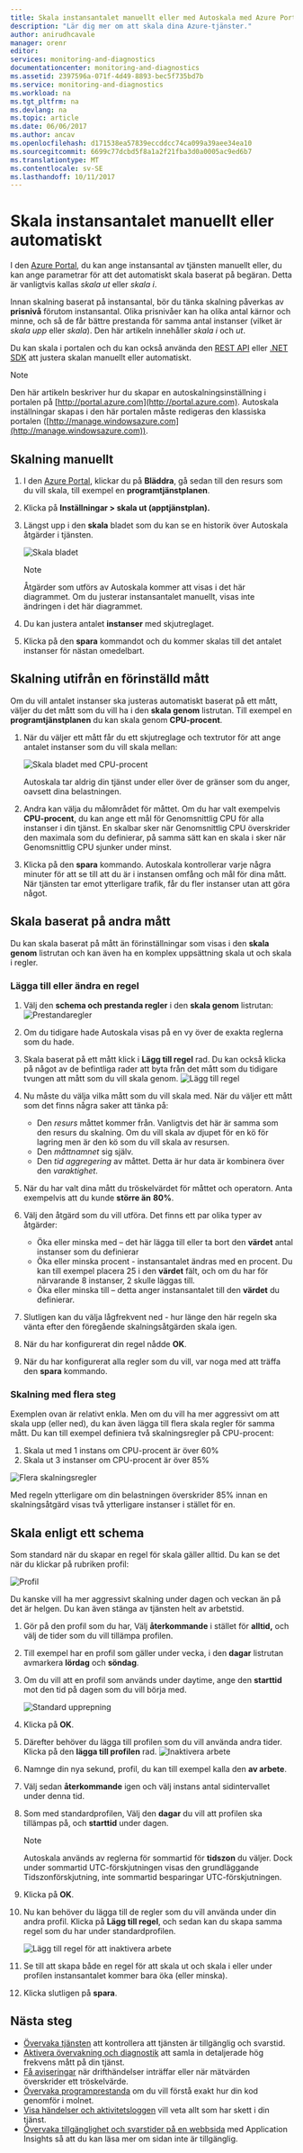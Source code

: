 ```yaml
---
title: Skala instansantalet manuellt eller med Autoskala med Azure Portal | Microsoft Docs
description: "Lär dig mer om att skala dina Azure-tjänster."
author: anirudhcavale
manager: orenr
editor: 
services: monitoring-and-diagnostics
documentationcenter: monitoring-and-diagnostics
ms.assetid: 2397596a-071f-4d49-8893-bec5f735bd7b
ms.service: monitoring-and-diagnostics
ms.workload: na
ms.tgt_pltfrm: na
ms.devlang: na
ms.topic: article
ms.date: 06/06/2017
ms.author: ancav
ms.openlocfilehash: d171538ea57839eccddcc74ca099a39aee34ea10
ms.sourcegitcommit: 6699c77dcbd5f8a1a2f21fba3d0a0005ac9ed6b7
ms.translationtype: MT
ms.contentlocale: sv-SE
ms.lasthandoff: 10/11/2017
---
```

# <a name="scale-instance-count-manually-or-automatically"></a>Skala instansantalet manuellt eller automatiskt
I den [Azure Portal](https://portal.azure.com/), du kan ange instansantal av tjänsten manuellt eller, du kan ange parametrar för att det automatiskt skala baserat på begäran. Detta är vanligtvis kallas *skala ut* eller *skala i*.

Innan skalning baserat på instansantal, bör du tänka skalning påverkas av **prisnivå** förutom instansantal. Olika prisnivåer kan ha olika antal kärnor och minne, och så de får bättre prestanda för samma antal instanser (vilket är *skala upp* eller *skala*). Den här artikeln innehåller *skala i* och *ut*.

Du kan skala i portalen och du kan också använda den [REST API](https://msdn.microsoft.com/library/azure/dn931953.aspx) eller [.NET SDK](http://www.nuget.org/packages/Microsoft.Azure.Management.Monitor) att justera skalan manuellt eller automatiskt.

> [!NOTE]
> Den här artikeln beskriver hur du skapar en autoskalningsinställning i portalen på [http://portal.azure.com](http://portal.azure.com). Autoskala inställningar skapas i den här portalen måste redigeras den klassiska portalen ([http://manage.windowsazure.com](http://manage.windowsazure.com)).
> 
> 

## <a name="scaling-manually"></a>Skalning manuellt
1. I den [Azure Portal](https://portal.azure.com/), klickar du på **Bläddra**, gå sedan till den resurs som du vill skala, till exempel en **programtjänstplanen**.
2. Klicka på **Inställningar > skala ut (apptjänstplan).**
3. Längst upp i den **skala** bladet som du kan se en historik över Autoskala åtgärder i tjänsten.
   
    ![Skala bladet](./media/insights-how-to-scale/Insights_ScaleBladeDayZero.png)
   
   > [!NOTE]
   > Åtgärder som utförs av Autoskala kommer att visas i det här diagrammet. Om du justerar instansantalet manuellt, visas inte ändringen i det här diagrammet.
   > 
   > 
4. Du kan justera antalet **instanser** med skjutreglaget.
5. Klicka på den **spara** kommandot och du kommer skalas till det antalet instanser för nästan omedelbart.

## <a name="scaling-based-on-a-pre-set-metric"></a>Skalning utifrån en förinställd mått
Om du vill antalet instanser ska justeras automatiskt baserat på ett mått, väljer du det mått som du vill ha i den **skala genom** listrutan. Till exempel en **programtjänstplanen** du kan skala genom **CPU-procent**.

1. När du väljer ett mått får du ett skjutreglage och textrutor för att ange antalet instanser som du vill skala mellan:
   
    ![Skala bladet med CPU-procent](./media/insights-how-to-scale/Insights_ScaleBladeCPU.png)
   
    Autoskala tar aldrig din tjänst under eller över de gränser som du anger, oavsett dina belastningen.
2. Andra kan välja du målområdet för måttet. Om du har valt exempelvis **CPU-procent**, du kan ange ett mål för Genomsnittlig CPU för alla instanser i din tjänst. En skalbar sker när Genomsnittlig CPU överskrider den maximala som du definierar, på samma sätt kan en skala i sker när Genomsnittlig CPU sjunker under minst.
3. Klicka på den **spara** kommando. Autoskala kontrollerar varje några minuter för att se till att du är i instansen omfång och mål för dina mått. När tjänsten tar emot ytterligare trafik, får du fler instanser utan att göra något.

## <a name="scale-based-on-other-metrics"></a>Skala baserat på andra mått
Du kan skala baserat på mått än förinställningar som visas i den **skala genom** listrutan och kan även ha en komplex uppsättning skala ut och skala i regler.

### <a name="adding-or-changing-a-rule"></a>Lägga till eller ändra en regel
1. Välj den **schema och prestanda regler** i den **skala genom** listrutan: ![Prestandaregler](./media/insights-how-to-scale/Insights_PerformanceRules.png)
2. Om du tidigare hade Autoskala visas på en vy över de exakta reglerna som du hade.
3. Skala baserat på ett mått klick i **Lägg till regel** rad. Du kan också klicka på något av de befintliga rader att byta från det mått som du tidigare tvungen att mått som du vill skala genom.
   ![Lägg till regel](./media/insights-how-to-scale/Insights_AddRule.png)
4. Nu måste du välja vilka mått som du vill skala med. När du väljer ett mått som det finns några saker att tänka på:
   
   * Den *resurs* måttet kommer från. Vanligtvis det här är samma som den resurs du skalning. Om du vill skala av djupet för en kö för lagring men är den kö som du vill skala av resursen.
   * Den *måttnamnet* sig själv.
   * Den *tid aggregering* av måttet. Detta är hur data är kombinera över den *varaktighet*.
5. När du har valt dina mått du tröskelvärdet för måttet och operatorn. Anta exempelvis att du kunde **större än** **80%**.
6. Välj den åtgärd som du vill utföra. Det finns ett par olika typer av åtgärder:
   
   * Öka eller minska med – det här lägga till eller ta bort den **värdet** antal instanser som du definierar
   * Öka eller minska procent - instansantalet ändras med en procent. Du kan till exempel placera 25 i den **värdet** fält, och om du har för närvarande 8 instanser, 2 skulle läggas till.
   * Öka eller minska till – detta anger instansantalet till den **värdet** du definierar.
7. Slutligen kan du välja lågfrekvent ned - hur länge den här regeln ska vänta efter den föregående skalningsåtgärden skala igen.
8. När du har konfigurerat din regel nådde **OK**.
9. När du har konfigurerat alla regler som du vill, var noga med att träffa den **spara** kommando.

### <a name="scaling-with-multiple-steps"></a>Skalning med flera steg
Exemplen ovan är relativt enkla. Men om du vill ha mer aggressivt om att skala upp (eller ned), du kan även lägga till flera skala regler för samma mått. Du kan till exempel definiera två skalningsregler på CPU-procent:

1. Skala ut med 1 instans om CPU-procent är över 60%
2. Skala ut 3 instanser om CPU-procent är över 85%

![Flera skalningsregler](./media/insights-how-to-scale/Insights_MultipleScaleRules.png)

Med regeln ytterligare om din belastningen överskrider 85% innan en skalningsåtgärd visas två ytterligare instanser i stället för en.

## <a name="scale-based-on-a-schedule"></a>Skala enligt ett schema
Som standard när du skapar en regel för skala gäller alltid. Du kan se det när du klickar på rubriken profil:

![Profil](./media/insights-how-to-scale/Insights_Profile.png)

Du kanske vill ha mer aggressivt skalning under dagen och veckan än på det är helgen. Du kan även stänga av tjänsten helt av arbetstid.

1. Gör på den profil som du har, Välj **återkommande** i stället för **alltid,** och välj de tider som du vill tillämpa profilen.
2. Till exempel har en profil som gäller under vecka, i den **dagar** listrutan avmarkera **lördag** och **söndag**.
3. Om du vill att en profil som används under daytime, ange den **starttid** mot den tid på dagen som du vill börja med.
   
    ![Standard upprepning](./media/insights-how-to-scale/Insights_ProfileRecurrence.png)
4. Klicka på **OK**.
5. Därefter behöver du lägga till profilen som du vill använda andra tider. Klicka på den **lägga till profilen** rad.
    ![Inaktivera arbete](./media/insights-how-to-scale/Insights_ProfileOffWork.png)
6. Namnge din nya sekund, profil, du kan till exempel kalla den **av arbete**.
7. Välj sedan **återkommande** igen och välj instans antal sidintervallet under denna tid.
8. Som med standardprofilen, Välj den **dagar** du vill att profilen ska tillämpas på, och **starttid** under dagen.
   
   > [!NOTE]
   > Autoskala används av reglerna för sommartid för **tidszon** du väljer. Dock under sommartid UTC-förskjutningen visas den grundläggande Tidszonförskjutning, inte sommartid besparingar UTC-förskjutningen.
   > 
   > 
9. Klicka på **OK**.
10. Nu kan behöver du lägga till de regler som du vill använda under din andra profil. Klicka på **Lägg till regel**, och sedan kan du skapa samma regel som du har under standardprofilen.
    
    ![Lägg till regel för att inaktivera arbete](./media/insights-how-to-scale/Insights_RuleOffWork.png)
11. Se till att skapa både en regel för att skala ut och skala i eller under profilen instansantalet kommer bara öka (eller minska).
12. Klicka slutligen på **spara**.

## <a name="next-steps"></a>Nästa steg
* [Övervaka tjänsten](insights-how-to-customize-monitoring.md) att kontrollera att tjänsten är tillgänglig och svarstid.
* [Aktivera övervakning och diagnostik](insights-how-to-use-diagnostics.md) att samla in detaljerade hög frekvens mått på din tjänst.
* [Få aviseringar](insights-receive-alert-notifications.md) när drifthändelser inträffar eller när mätvärden överskrider ett tröskelvärde.
* [Övervaka programprestanda](../application-insights/app-insights-azure-web-apps.md) om du vill förstå exakt hur din kod genomför i molnet.
* [Visa händelser och aktivitetsloggen](insights-debugging-with-events.md) vill veta allt som har skett i din tjänst.
* [Övervaka tillgänglighet och svarstider på en webbsida](../application-insights/app-insights-monitor-web-app-availability.md) med Application Insights så att du kan läsa mer om sidan inte är tillgänglig.


